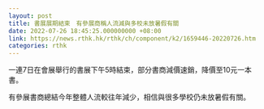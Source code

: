 ```yaml
---
layout: post
title: 書展展期結束　有參展商稱人流減與多校未放暑假有關
date: 2022-07-26 18:45:25.000000000 +08:00
link: https://news.rthk.hk/rthk/ch/component/k2/1659446-20220726.htm
categories: rthk
---
```


一連7日在會展舉行的書展下午5時結束，部分書商減價速銷，降價至10元一本書。

有參展書商總結今年整體人流較往年減少，相信與很多學校仍未放暑假有關。
